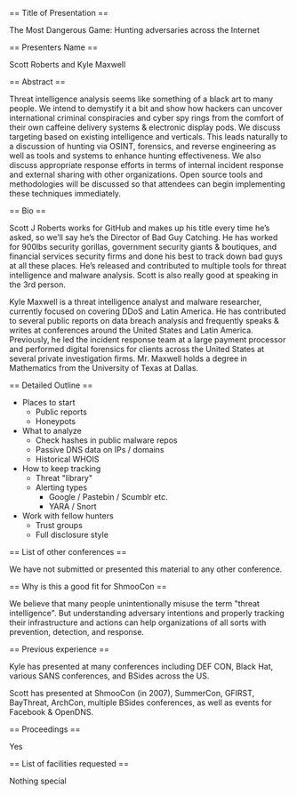 == Title of Presentation ==

The Most Dangerous Game: Hunting adversaries across the Internet

== Presenters Name ==

Scott Roberts and Kyle Maxwell

== Abstract ==

Threat intelligence analysis seems like something of a black art to many people. We intend to demystify it a bit and show how hackers can uncover international criminal conspiracies and cyber spy rings from the comfort of their own caffeine delivery systems & electronic display pods. We discuss targeting based on existing intelligence and verticals. This leads naturally to a discussion of hunting via OSINT, forensics, and reverse engineering as well as tools and systems to enhance hunting effectiveness. We also discuss appropriate response efforts in terms of internal incident response and external sharing with other organizations. Open source tools and methodologies will be discussed so that attendees can begin implementing these techniques immediately.

== Bio ==

Scott J Roberts works for GitHub and makes up his title every time he’s asked, so we’ll say he’s the Director of Bad Guy Catching. He has worked for 900lbs security gorillas, government security giants & boutiques, and financial services security firms and done his best to track down bad guys at all these places. He’s released and contributed to multiple tools for threat intelligence and malware analysis. Scott is also really good at speaking in the 3rd person.

Kyle Maxwell is a threat intelligence analyst and malware researcher, currently focused on covering DDoS and Latin America. He has contributed to several public reports on data breach analysis and frequently speaks & writes at conferences around the United States and Latin America. Previously, he led the incident response team at a large payment processor and performed digital forensics for clients across the United States at several private investigation firms. Mr. Maxwell holds a degree in Mathematics from the University of Texas at Dallas.


== Detailed Outline ==

- Places to start
  - Public reports
  - Honeypots
- What to analyze
  - Check hashes in public malware repos
  - Passive DNS data on IPs / domains
  - Historical WHOIS
- How to keep tracking
  - Threat "library"
  - Alerting types
    - Google / Pastebin / Scumblr etc.
    - YARA / Snort
- Work with fellow hunters
  - Trust groups
  - Full disclosure style

== List of other conferences ==

We have not submitted or presented this material to any other conference.

== Why is this a good fit for ShmooCon ==

We believe that many people unintentionally misuse the term "threat intelligence". But understanding adversary intentions and properly tracking their infrastructure and actions can help organizations of all sorts with prevention, detection, and response.

== Previous experience ==

Kyle has presented at many conferences including DEF CON, Black Hat, various SANS conferences, and BSides across the US.

Scott has presented at ShmooCon (in 2007), SummerCon, GFIRST, BayThreat, ArchCon, multiple BSides conferences, as well as events for Facebook & OpenDNS.

== Proceedings ==

Yes

== List of facilities requested ==

Nothing special

